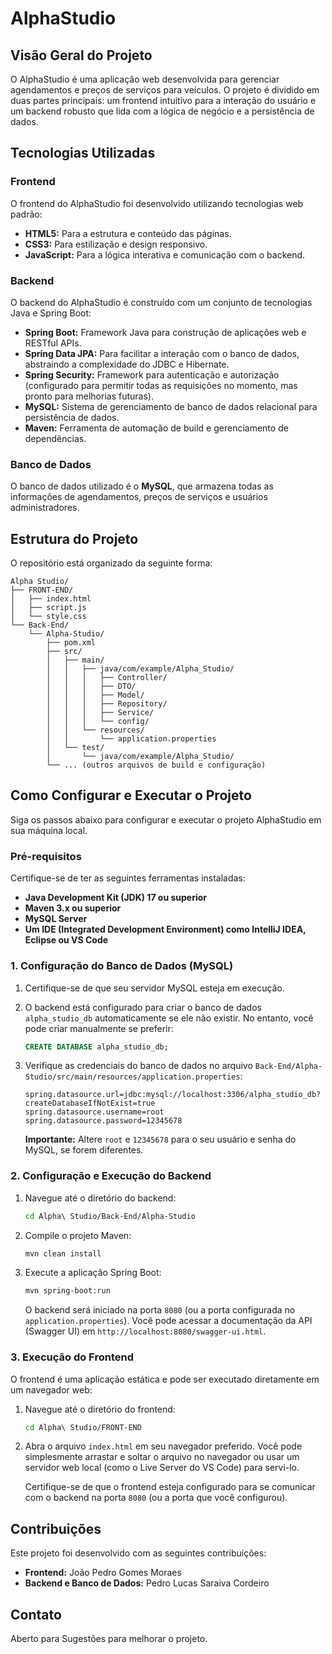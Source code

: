 # AlphaStudio

## Visão Geral do Projeto

O AlphaStudio é uma aplicação web desenvolvida para gerenciar agendamentos e preços de serviços para veículos. O projeto é dividido em duas partes principais: um frontend intuitivo para a interação do usuário e um backend robusto que lida com a lógica de negócio e a persistência de dados.

## Tecnologias Utilizadas

### Frontend

O frontend do AlphaStudio foi desenvolvido utilizando tecnologias web padrão:

*   **HTML5:** Para a estrutura e conteúdo das páginas.
*   **CSS3:** Para estilização e design responsivo.
*   **JavaScript:** Para a lógica interativa e comunicação com o backend.

### Backend

O backend do AlphaStudio é construído com um conjunto de tecnologias Java e Spring Boot:

*   **Spring Boot:** Framework Java para construção de aplicações web e RESTful APIs.
*   **Spring Data JPA:** Para facilitar a interação com o banco de dados, abstraindo a complexidade do JDBC e Hibernate.
*   **Spring Security:** Framework para autenticação e autorização (configurado para permitir todas as requisições no momento, mas pronto para melhorias futuras).
*   **MySQL:** Sistema de gerenciamento de banco de dados relacional para persistência de dados.
*   **Maven:** Ferramenta de automação de build e gerenciamento de dependências.

### Banco de Dados

O banco de dados utilizado é o **MySQL**, que armazena todas as informações de agendamentos, preços de serviços e usuários administradores.

## Estrutura do Projeto

O repositório está organizado da seguinte forma:

```
Alpha Studio/
├── FRONT-END/
│   ├── index.html
│   ├── script.js
│   └── style.css
└── Back-End/
    └── Alpha-Studio/
        ├── pom.xml
        ├── src/
        │   ├── main/
        │   │   ├── java/com/example/Alpha_Studio/
        │   │   │   ├── Controller/
        │   │   │   ├── DTO/
        │   │   │   ├── Model/
        │   │   │   ├── Repository/
        │   │   │   ├── Service/
        │   │   │   └── config/
        │   │   └── resources/
        │   │       └── application.properties
        │   └── test/
        │       └── java/com/example/Alpha_Studio/
        └── ... (outros arquivos de build e configuração)
```

## Como Configurar e Executar o Projeto

Siga os passos abaixo para configurar e executar o projeto AlphaStudio em sua máquina local.

### Pré-requisitos

Certifique-se de ter as seguintes ferramentas instaladas:

*   **Java Development Kit (JDK) 17 ou superior**
*   **Maven 3.x ou superior**
*   **MySQL Server**
*   **Um IDE (Integrated Development Environment) como IntelliJ IDEA, Eclipse ou VS Code**

### 1. Configuração do Banco de Dados (MySQL)

1.  Certifique-se de que seu servidor MySQL esteja em execução.
2.  O backend está configurado para criar o banco de dados `alpha_studio_db` automaticamente se ele não existir. No entanto, você pode criar manualmente se preferir:

    ```sql
    CREATE DATABASE alpha_studio_db;
    ```

3.  Verifique as credenciais do banco de dados no arquivo `Back-End/Alpha-Studio/src/main/resources/application.properties`:

    ```properties
    spring.datasource.url=jdbc:mysql://localhost:3306/alpha_studio_db?createDatabaseIfNotExist=true
    spring.datasource.username=root
    spring.datasource.password=12345678
    ```
    **Importante:** Altere `root` e `12345678` para o seu usuário e senha do MySQL, se forem diferentes.

### 2. Configuração e Execução do Backend

1.  Navegue até o diretório do backend:

    ```bash
    cd Alpha\ Studio/Back-End/Alpha-Studio
    ```

2.  Compile o projeto Maven:

    ```bash
    mvn clean install
    ```

3.  Execute a aplicação Spring Boot:

    ```bash
    mvn spring-boot:run
    ```

    O backend será iniciado na porta `8080` (ou a porta configurada no `application.properties`). Você pode acessar a documentação da API (Swagger UI) em `http://localhost:8080/swagger-ui.html`.

### 3. Execução do Frontend

O frontend é uma aplicação estática e pode ser executado diretamente em um navegador web:

1.  Navegue até o diretório do frontend:

    ```bash
    cd Alpha\ Studio/FRONT-END
    ```

2.  Abra o arquivo `index.html` em seu navegador preferido. Você pode simplesmente arrastar e soltar o arquivo no navegador ou usar um servidor web local (como o Live Server do VS Code) para servi-lo.

    Certifique-se de que o frontend esteja configurado para se comunicar com o backend na porta `8080` (ou a porta que você configurou).

## Contribuições

Este projeto foi desenvolvido com as seguintes contribuições:

*   **Frontend:** João Pedro Gomes Moraes
*   **Backend e Banco de Dados:** Pedro Lucas Saraiva Cordeiro

## Contato

Aberto para Sugestões para melhorar o projeto.



